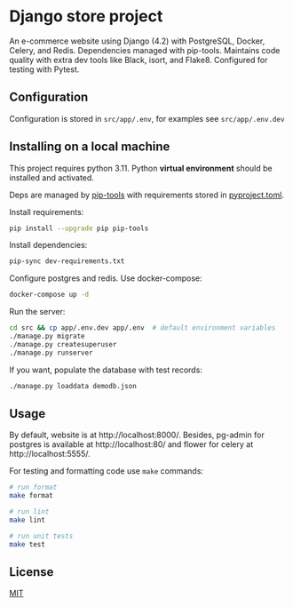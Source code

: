 # Django store project

An e-commerce website using Django (4.2) with PostgreSQL, Docker, Celery, and Redis. Dependencies managed with pip-tools. Maintains code quality with extra dev tools like Black, isort, and Flake8. Configured for testing with Pytest.

## Configuration
Configuration is stored in `src/app/.env`, for examples see `src/app/.env.dev`

## Installing on a local machine
This project requires python 3.11. Python **virtual environment** should be installed and activated.

Deps are managed by [pip-tools](https://github.com/jazzband/pip-tools) with requirements stored in [pyproject.toml](https://github.com/jazzband/pip-tools#requirements-from-pyprojecttoml).

Install requirements:

```bash
pip install --upgrade pip pip-tools
```

Install dependencies:
```bash
pip-sync dev-requirements.txt
```

Configure postgres and redis. Use docker-compose:

```bash
docker-compose up -d
```

Run the server:

```bash
cd src && cp app/.env.dev app/.env  # default environment variables
./manage.py migrate
./manage.py createsuperuser
./manage.py runserver
```

If you want, populate the database with test records:

```bash
./manage.py loaddata demodb.json
```

## Usage

By default, website is at http://localhost:8000/. Besides, pg-admin for postgres is available at http://localhost:80/ and flower for celery at http://localhost:5555/.

For testing and formatting code use `make` commands:

```bash
# run format
make format

# run lint
make lint

# run unit tests
make test
```

## License

[MIT](https://choosealicense.com/licenses/mit/)